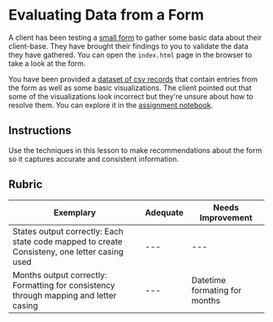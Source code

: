 # Evaluating Data from a Form

A client has been testing a [small form](index.html) to gather some basic data about their client-base. They have brought their findings to you to validate the data they have gathered. You can open the `index.html` page in the browser to take a look at the form.

You have been provided a [dataset of csv records](../../data/form.csv) that contain entries from the form as well as some basic visualizations. The client pointed out that some of the visualizations look incorrect but they're unsure about how to resolve them. You can explore it in the [assignment notebook](assignment.ipynb).

## Instructions

Use the techniques in this lesson to make recommendations about the form so it captures accurate and consistent information. 

## Rubric

Exemplary | Adequate | Needs Improvement |
| --- | --- | --- |
| States output correctly: Each state code mapped to create Consisteny, one letter casing used  | --- | --- |
| Months output correctly: Formatting for consistency through mapping and letter casing | --- | Datetime formating for months |
